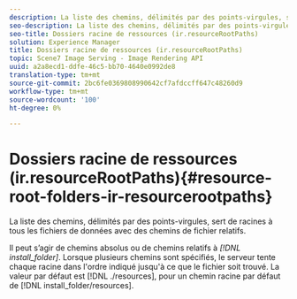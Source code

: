```yaml
---
description: La liste des chemins, délimités par des points-virgules, sert de racines à tous les fichiers de données avec des chemins de fichier relatifs.
seo-description: La liste des chemins, délimités par des points-virgules, sert de racines à tous les fichiers de données avec des chemins de fichier relatifs.
seo-title: Dossiers racine de ressources (ir.resourceRootPaths)
solution: Experience Manager
title: Dossiers racine de ressources (ir.resourceRootPaths)
topic: Scene7 Image Serving - Image Rendering API
uuid: a2a8ecd1-ddfe-46c5-bb70-4640e0992de8
translation-type: tm+mt
source-git-commit: 2bc6fe0369808990642cf7afdccff647c48260d9
workflow-type: tm+mt
source-wordcount: '100'
ht-degree: 0%

---
```



# Dossiers racine de ressources (ir.resourceRootPaths){#resource-root-folders-ir-resourcerootpaths}

La liste des chemins, délimités par des points-virgules, sert de racines à tous les fichiers de données avec des chemins de fichier relatifs.

Il peut s’agir de chemins absolus ou de chemins relatifs à *[!DNL install_folder]*. Lorsque plusieurs chemins sont spécifiés, le serveur tente chaque racine dans l&#39;ordre indiqué jusqu&#39;à ce que le fichier soit trouvé. La valeur par défaut est [!DNL ./resources], pour un chemin racine par défaut de [!DNL install_folder/resources].
